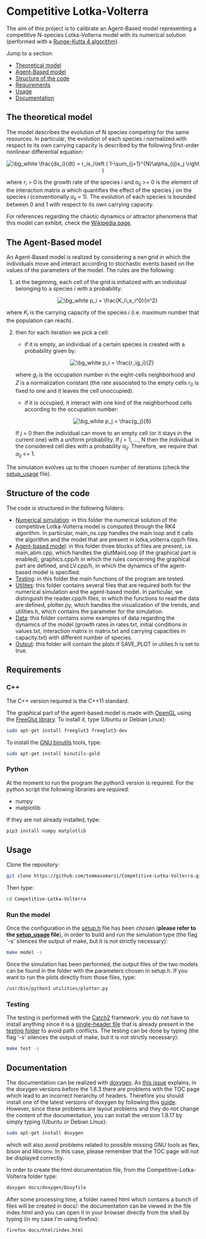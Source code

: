 # Competitive Lotka-Volterra 
The aim of this project is to calibrate an Agent-Based model representing a competitive N-species Lotka-Volterra model with its numerical solution (performed with a [Runge-Kutta 4 algorithm](https://en.wikipedia.org/wiki/Runge%E2%80%93Kutta_methods#The_Runge%E2%80%93Kutta_method)).

Jump to a section:
*   [Theoretical model](#The-theoretical-model)
*   [Agent-Based model](#The-Agent-Based-model)
*   [Structure of the code](#Structure-of-the-code)
*   [Requirements](#Requirements)
*   [Usage](#Usage)
*   [Documentation](#Documentation)

## The theoretical model
The model describes the evolution of N species competing for the same resources.
In particular, the evolution of each species *i* normalized with respect to its own carrying capacity is described by the following first-order nonlinear differential equation:

<p>
<CENTER>
<img src="https://latex.codecogs.com/png.image?\dpi{110}&space;\bg_white&space;\frac{dx_i}{dt}&space;=&space;r_ix_i\left&space;(&space;1-\sum_{j=1}^{N}\alpha_{ij}x_j&space;\right&space;)" title="\bg_white \frac{dx_i}{dt} = r_ix_i\left ( 1-\sum_{j=1}^{N}\alpha_{ij}x_j \right )" />
</CENTER>
</p>

where *r<sub>i</sub>* > 0 is the growth rate of the species *i* and *&alpha;<sub>ij</sub>* >= 0 is the element of the interaction matrix *&alpha;* which quantifies the effect of the species *j* on the species *i* (conventionally *&alpha;<sub>ii</sub>* = 1).
The evolution of each species is bounded between 0 and 1 with respect to its own carrying capacity.

For references regarding the chaotic dynamics or attractor phenomena that this model can exhibit, check the [Wikipedia page](https://en.wikipedia.org/wiki/Competitive_Lotka%E2%80%93Volterra_equations#Possible_dynamics).

## The Agent-Based model
An Agent-Based model is realized by considering a *n*x*n* grid in which the individuals move and interact according to stochastic events based on the values of the parameters of the model. The rules are the following:

1.  at the beginning, each cell of the grid is initialized with an individual belonging to a species *i* with a probability:

    <p>
    <CENTER>
    <img src="https://latex.codecogs.com/png.image?\dpi{110}&space;\bg_white&space;p_i&space;=&space;\frac{K_ix_i^0}{n^2}" title="\bg_white p_i = \frac{K_i\,x_i^0}{n^2}" />
    </CENTER>
    </p>

where *K<sub>i</sub>* is the carrying capacity of the species *i* (i.e. maximum number that the population can reach).

2.  then for each iteration we pick a cell:
    *   if it is empty, an individual of a certain species is created with a probability given by:

        <p>
        <CENTER>
        <img src="https://latex.codecogs.com/png.image?\dpi{110}&space;\bg_white&space;p_i&space;=&space;\frac{r_ig_i}{Z}" title="\bg_white p_i = \frac{r_ig_i}{Z}" />
        </CENTER>
        </p>

    where *g<sub>i</sub>* is the occupation number in the eight-cells neighborhood and *Z* is a normalization constant (the rate associated to the empty cells *r<sub>0</sub>* is fixed to one and it leaves the cell unoccupied).

    *   if it is occupied, it interact with one kind of the neighborhood cells according to the occupation number:
    
        <p>
        <CENTER>
        <img src="https://latex.codecogs.com/png.image?\dpi{110}&space;\bg_white&space;p_j&space;=&space;\frac{g_j}{8}" title="\bg_white p_j = \frac{g_j}{8}" />
        </CENTER>
        </p>

    If *j* = 0 then the individual can move to an empty cell (or it stays in the current one) with a uniform probability.
    If *j* = 1, ..., N then the individual in the considered cell dies with a probability *&alpha;<sub>ij</sub>*. Therefore, we require that *&alpha;<sub>ij</sub>* <= 1.

The simulation evolves up to the chosen number of iterations (check the [setup_usage](https://github.com/tommasomarzi/Competitive-Lotka-Volterra/blob/master/docs/setup_usage.md) file).

## Structure of the code ##
The code is structured in the following folders:
*   [Numerical simulation](https://github.com/tommasomarzi/Competitive-Lotka-Volterra/tree/master/numerical_simulation): in this folder the numerical solution of the competitive Lotka-Volterra model is computed through the RK4 algorithm. In particular, main_ns.cpp handles the main loop and it calls the algorithm and the model that are present in lotka_volterra.cpp/h files.
*   [Agent-based model](https://github.com/tommasomarzi/Competitive-Lotka-Volterra/tree/master/agent_based_model): in this folder three blocks of files are present, i.e. main_abm.cpp, which handles the glutMainLoop (if the graphical part is enabled), graphics.cpp/h in which the rules concerning the graphical part are defined, and LV.cpp/h, in which the dynamics of the agent-based model is specified.
*   [Testing](https://github.com/tommasomarzi/Competitive-Lotka-Volterra/tree/master/testing): in this folder the main functions of the program are tested.
*   [Utilites](https://github.com/tommasomarzi/Competitive-Lotka-Volterra/tree/master/utilities): this folder contains several files that are required both for the numerical simulation and the agent-based model. In particular, we distinguish the reader.cpp/h files, in which the functions to read the data are defined, plotter.py, which handles the visualization of the trends, and utilities.h, which contains the parameter for the simulation.
*   [Data](https://github.com/tommasomarzi/Competitive-Lotka-Volterra/tree/master/data): this folder contains some examples of data regarding the dynamics of the model (growth rates in rates.txt, initial conditions in values.txt, interaction matrix in matrix.txt and carrying capacities in capacity.txt) with different number of species.
*   [Output](https://github.com/tommasomarzi/Competitive-Lotka-Volterra/tree/master/output): this folder will contain the plots if SAVE_PLOT in utilies.h is set to true.

## Requirements
### C++
The C++ version required is the C++11 standard.

The graphical part of the agent-based model is made with [OpenGL](https://www.opengl.org//) using the [FreeGlut library](http://freeglut.sourceforge.net/). 
To install it, type (Ubuntu or Debian Linux):
```bash
sudo apt-get install freeglut3 freeglut3-dev
```
To install the [GNU binutils](https://www.gnu.org/software/binutils/) tools, type:
```bash
sudo apt-get install binutils-gold
```

### Python
At the moment to run the program the python3 version is required.
For the python script the following libraries are required:

- numpy
- matplotlib 

If they are not already installed, type:
```bash
pip3 install numpy matplotlib
```

## Usage
Clone the repository:
```bash
git clone https://github.com/tommasomarzi/Competitive-Lotka-Volterra.git
```
Then type:
```bash
cd Competitive-Lotka-Volterra 
```

### Run the model
Once the configuration in the [setup.h](https://github.com/tommasomarzi/Competitive-Lotka-Volterra/blob/master/utilities/setup.h) file has been chosen (**please refer to the [setup_usage](https://github.com/tommasomarzi/Competitive-Lotka-Volterra/blob/master/docs/setup_usage.md) file**), in order to build and run the simulation type (the flag '-s' silences the output of make, but it is not strictly necessary):
```bash
make model -s
```
Once the simulation has been performed, the output files of the two models can be found in the folder with the parameters chosen in setup.h. If you want to run the plots directly from those files, type:
```bash
/usr/bin/python3 utilities/plotter.py
```

### Testing
The testing is performed with the [Catch2](https://github.com/catchorg/Catch2/tree/v2.x) framework: you do not have to install anything since it is a [single-header file](https://github.com/tommasomarzi/Competitive-Lotka-Volterra/blob/master/testing/catch.hpp) that is already present in the [testing folder](https://github.com/tommasomarzi/Competitive-Lotka-Volterra/tree/master/testing) to avoid path conflicts.
The testing can be done by typing (the flag '-s' silences the output of make, but it is not strictly necessary):
```bash
make test -s
```

## Documentation
The documentation can be realized with [doxygen](https://www.doxygen.nl/index.html). 
As [this issue](https://github.com/doxygen/doxygen/issues/4851) explains, in the doxygen versions before the 1.8.3 there are problems with the TOC page which lead to an incorrect hierarchy of headers.
Therefore you should install one of the latest versions of doxygen by following this [guide](https://www.doxygen.nl/manual/install.html).
However, since these problems are layout problems and they do not change the content of the documentation, you can install the version 1.8.17 by simply typing (Ubuntu or Debian Linux):
```bash
sudo apt-get install doxygen
```
which will also avoid problems related to possible missing GNU tools as flex, bison and libiconv.
In this case, please remember that the TOC page will not be displayed correctly.

In order to create the html documentation file, from the Competitive-Lotka-Volterra folder type:
```bash
doxygen docs/doxygen/Doxyfile
```
After some processing time, a folder named html which contains a bunch of files will be created in docs/: the documentation can be viewed in the file index.html and you can open it in your browser directly from the shell by typing (in my case I'm using firefox):
```bash
firefox docs/html/index.html 
```
